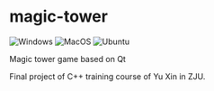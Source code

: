 # magic-tower
![Windows](https://github.com/ZSYTY/magic-tower/workflows/Windows/badge.svg)
![MacOS](https://github.com/ZSYTY/magic-tower/workflows/MacOS/badge.svg)
![Ubuntu](https://github.com/ZSYTY/magic-tower/workflows/Ubuntu/badge.svg)

Magic tower game based on Qt

Final project of C++ training course of Yu Xin in ZJU. 

